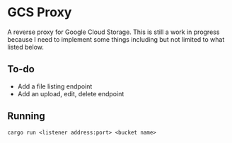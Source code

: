# GCS Proxy
A reverse proxy for Google Cloud Storage. This is still a work in progress
because I need to implement some things including but not limited to what listed below.

## To-do
- Add a file listing endpoint
- Add an upload, edit, delete endpoint

## Running
```
cargo run <listener address:port> <bucket name>
```